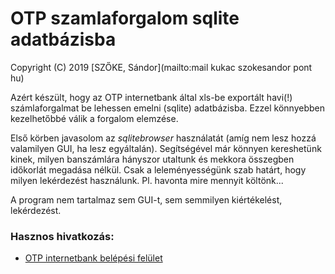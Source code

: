# OTP szamlaforgalom sqlite adatbázisba
Copyright (C) 2019 [SZŐKE, Sándor](mailto:mail kukac szokesandor pont hu)

Azért készült, hogy az OTP internetbank által xls-be exportált havi(!) számlaforgalmat be lehessen emelni (sqlite) adatbázisba. Ezzel könnyebben kezelhetőbbé válik a forgalom elemzése. 

Első körben javasolom az *sqlitebrowser* használatát (amíg nem lesz hozzá valamilyen GUI, ha lesz egyáltalán). Segítségével már könnyen kereshetünk kinek, milyen banszámlára hányszor utaltunk és mekkora összegben időkorlát megadása nélkül. Csak a leleményességünk szab határt, hogy milyen lekérdezést használunk. Pl. havonta mire mennyit költönk...

A program nem tartalmaz sem GUI-t, sem semmilyen kiértékelést, lekérdezést.

### Hasznos hivatkozás:
* [OTP internetbank belépési felület](https://www.otpbank.hu/portal/hu/OTPdirekt/Belepes)
